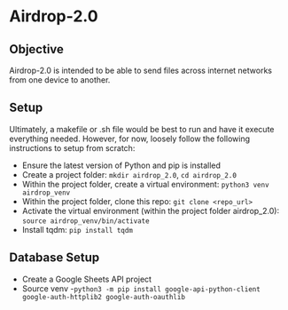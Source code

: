 # Airdrop-2.0

## Objective
Airdrop-2.0 is intended to be able to send files across internet networks from one device to another.

## Setup
Ultimately, a makefile or .sh file would be best to run and have it execute everything needed. However, for now, loosely follow the following instructions to setup from scratch:
- Ensure the latest version of Python and pip is installed
- Create a project folder: `mkdir airdrop_2.0`, `cd airdrop_2.0`
- Within the project folder, create a virtual environment: `python3 venv airdrop_venv`
- Within the project folder, clone this repo: `git clone <repo_url>`
- Activate the virtual environment (within the project folder airdrop_2.0): `source airdrop_venv/bin/activate`
- Install tqdm: `pip install tqdm`
  
## Database Setup
- Create a Google Sheets API project
- Source venv
-`python3 -m pip install google-api-python-client google-auth-httplib2 google-auth-oauthlib`
